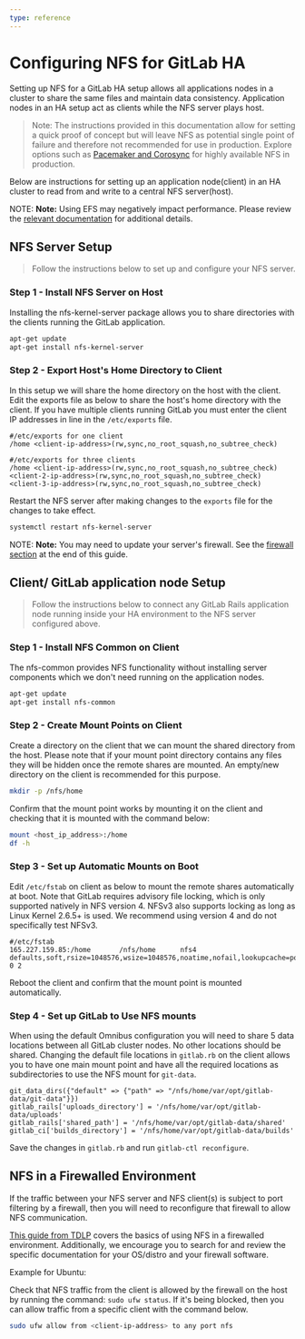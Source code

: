 ```yaml
---
type: reference
---
```


# Configuring NFS for GitLab HA

Setting up NFS for a GitLab HA setup allows all applications nodes in a cluster
to share the same files and maintain data consistency. Application nodes in an HA
setup act as clients while the NFS server plays host.

> Note: The instructions provided in this documentation allow for setting a quick
proof of concept but will leave NFS as potential single point of failure and
therefore not recommended for use in production. Explore options such as [Pacemaker
and Corosync](http://clusterlabs.org/) for highly available NFS in production.

Below are instructions for setting up an application node(client) in an HA cluster
to read from and write to a central NFS server(host).

NOTE: **Note:**
Using EFS may negatively impact performance. Please review the [relevant documentation](nfs.md#avoid-using-awss-elastic-file-system-efs) for additional details.

## NFS Server Setup

> Follow the instructions below to set up and configure your NFS server.

### Step 1 - Install NFS Server on Host

Installing the nfs-kernel-server package allows you to share directories with the clients running the GitLab application.

```sh
apt-get update
apt-get install nfs-kernel-server
```

### Step 2 - Export Host's Home Directory to Client

In this setup we will share the home directory on the host with the client. Edit the exports file as below to share the host's home directory with the client. If you have multiple clients running GitLab you must enter the client IP addresses in line in the `/etc/exports` file.

```text
#/etc/exports for one client
/home <client-ip-address>(rw,sync,no_root_squash,no_subtree_check)

#/etc/exports for three clients
/home <client-ip-address>(rw,sync,no_root_squash,no_subtree_check) <client-2-ip-address>(rw,sync,no_root_squash,no_subtree_check) <client-3-ip-address>(rw,sync,no_root_squash,no_subtree_check)
```

Restart the NFS server after making changes to the `exports` file for the changes
to take effect.

```sh
systemctl restart nfs-kernel-server
```

NOTE: **Note:**
You may need to update your server's firewall. See the [firewall section](#nfs-in-a-firewalled-environment) at the end of this guide.

## Client/ GitLab application node Setup

> Follow the instructions below to connect any GitLab Rails application node running
inside your HA environment to the NFS server configured above.

### Step 1 - Install NFS Common on Client

The nfs-common provides NFS functionality without installing server components which
we don't need running on the application nodes.

```sh
apt-get update
apt-get install nfs-common
```

### Step 2 - Create Mount Points on Client

Create a directory on the client that we can mount the shared directory from the host.
Please note that if your mount point directory contains any files they will be hidden
once the remote shares are mounted. An empty/new directory on the client is recommended
for this purpose.

```sh
mkdir -p /nfs/home
```

Confirm that the mount point works by mounting it on the client and checking that
it is mounted with the command below:

```sh
mount <host_ip_address>:/home
df -h
```

### Step 3 - Set up Automatic Mounts on Boot

Edit `/etc/fstab` on client as below to mount the remote shares automatically at boot.
Note that GitLab requires advisory file locking, which is only supported natively in
NFS version 4. NFSv3 also supports locking as long as Linux Kernel 2.6.5+ is used.
We recommend using version 4 and do not specifically test NFSv3.

```text
#/etc/fstab
165.227.159.85:/home       /nfs/home      nfs4 defaults,soft,rsize=1048576,wsize=1048576,noatime,nofail,lookupcache=positive 0 2
```

Reboot the client and confirm that the mount point is mounted automatically.

### Step 4 - Set up GitLab to Use NFS mounts

When using the default Omnibus configuration you will need to share 5 data locations
between all GitLab cluster nodes. No other locations should be shared. Changing the
default file locations in `gitlab.rb` on the client allows you to have one main mount
point and have all the required locations as subdirectories to use the NFS mount for
`git-data`.

```text
git_data_dirs({"default" => {"path" => "/nfs/home/var/opt/gitlab-data/git-data"}})
gitlab_rails['uploads_directory'] = '/nfs/home/var/opt/gitlab-data/uploads'
gitlab_rails['shared_path'] = '/nfs/home/var/opt/gitlab-data/shared'
gitlab_ci['builds_directory'] = '/nfs/home/var/opt/gitlab-data/builds'
```

Save the changes in `gitlab.rb` and run `gitlab-ctl reconfigure`.

## NFS in a Firewalled Environment

If the traffic between your NFS server and NFS client(s) is subject to port filtering
by a firewall, then you will need to reconfigure that firewall to allow NFS communication.

[This guide from TDLP](http://tldp.org/HOWTO/NFS-HOWTO/security.html#FIREWALLS)
covers the basics of using NFS in a firewalled environment. Additionally, we encourage you to
search for and review the specific documentation for your OS/distro and your firewall software.

Example for Ubuntu:

Check that NFS traffic from the client is allowed by the firewall on the host by running
the command: `sudo ufw status`. If it's being blocked, then you can allow traffic from a specific
client with the command below.

```sh
sudo ufw allow from <client-ip-address> to any port nfs
```

<!-- ## Troubleshooting

Include any troubleshooting steps that you can foresee. If you know beforehand what issues
one might have when setting this up, or when something is changed, or on upgrading, it's
important to describe those, too. Think of things that may go wrong and include them here.
This is important to minimize requests for support, and to avoid doc comments with
questions that you know someone might ask.

Each scenario can be a third-level heading, e.g. `### Getting error message X`.
If you have none to add when creating a doc, leave this section in place
but commented out to help encourage others to add to it in the future. -->
